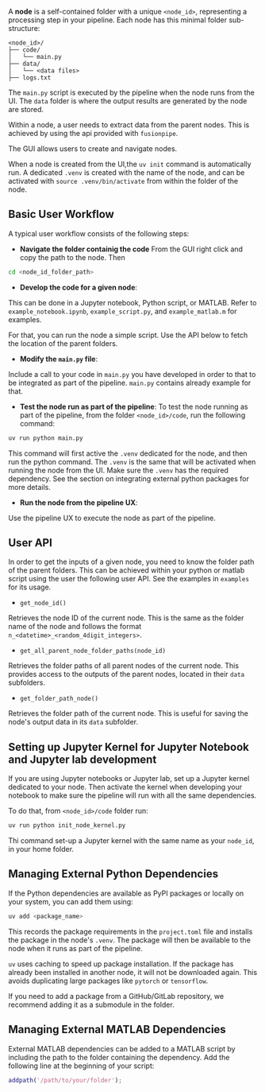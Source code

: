A **node** is a self-contained folder with a unique `<node_id>`, representing a processing step in your pipeline. Each node has this minimal folder sub-structure:

```
<node_id>/
├── code/
│   └── main.py
├── data/
│   └── <data files>
├── logs.txt
```

The `main.py` script is executed by the pipeline when the node runs from the UI. The `data` folder is where the output results are generated by the node are stored.

Within a node, a user needs to extract data from the parent nodes. This is achieved by using the api provided with `fusionpipe`.

The GUI allows users to create and navigate nodes.

When a node is created from the UI,the `uv init` command is automatically run. A dedicated `.venv` is created with the name of the node, and can be activated with `source .venv/bin/activate` from within the folder of the node.

## Basic User Workflow
A typical user workflow consists of the following steps:

- **Navigate the folder containig the code**
From the GUI right click and copy the path to the node. Then

```bash
cd <node_id_folder_path>
```

- **Develop the code for a given node**:

This can be done in a Jupyter notebook, Python script, or MATLAB.
Refer to `example_notebook.ipynb`, `example_script.py`, and `example_matlab.m` for examples.

For that, you can run the node a simple script. Use the API below to fetch the location of the parent folders.

- **Modify the `main.py` file**:

Include a call to your code in `main.py` you have developed in order to that to be integrated as part of the pipeline. `main.py` contains already example for that.

- **Test the node run as part of the pipeline**:
To test the node running as part of the pipeline, from the folder `<node_id>/code`, run the following command:
```bash
uv run python main.py
```
This command will first active the `.venv` dedicated for the node, and then run the python command. The `.venv` is the same that will be activated when running the node from the UI.
Make sure the `.venv` has the required dependency. See the section on integrating external python packages for more details.

- **Run the node from the pipeline UX**:

Use the pipeline UX to execute the node as part of the pipeline.

## User API
In order to get the inputs of a given node, you need to know the folder path of the parent folders.
This can be achieved within your python or matlab script using the user the following user API. See the examples in `examples` for its usage.

- `get_node_id()`

Retrieves the node ID of the current node. This is the same as the folder name of the node and follows the format `n_<datetime>_<random_4digit_integers>`.

- `get_all_parent_node_folder_paths(node_id)`

Retrieves the folder paths of all parent nodes of the current node. This provides access to the outputs of the parent nodes, located in their `data` subfolders.

- `get_folder_path_node()`

Retrieves the folder path of the current node. This is useful for saving the node's output data in its `data` subfolder.

## Setting up Jupyter Kernel for Jupyter Notebook and Jupyter lab development
If you are using Jupyter notebooks or Jupyter lab, set up a Jupyter kernel dedicated to your node.
Then activate the kernel when developing your notebook to make sure the pipeline will run with all the same dependencies.

To do that, from `<node_id>/code` folder run:
```bash
uv run python init_node_kernel.py
```
Thi command set-up a Jupyter kernel with the same name as your `node_id`, in your home folder. 

## Managing External Python Dependencies
If the Python dependencies are available as PyPI packages or locally on your system, you can add them using:
```bash
uv add <package_name>
```
This records the package requirements in the `project.toml` file and installs the package in the node's `.venv`. The package will then be available to the node when it runs as part of the pipeline.

`uv` uses caching to speed up package installation. If the package has already been installed in another node, it will not be downloaded again. This avoids duplicating large packages like `pytorch` or `tensorflow`.

If you need to add a package from a GitHub/GitLab repository, we recommend adding it as a submodule in the folder.

## Managing External MATLAB Dependencies
External MATLAB dependencies can be added to a MATLAB script by including the path to the folder containing the dependency. Add the following line at the beginning of your script:
```matlab
addpath('/path/to/your/folder');
```